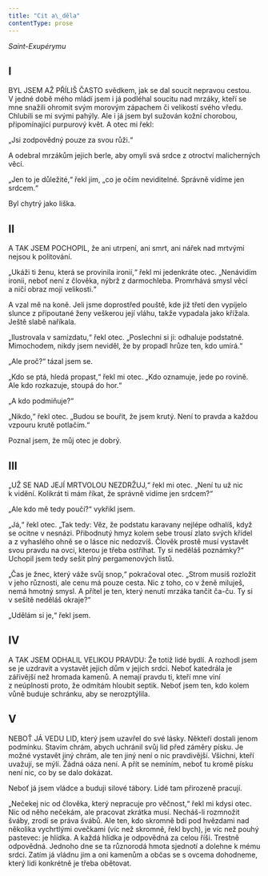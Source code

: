 ```yaml
---
title: "Cit a\_děla"
contentType: prose
---
```


<section>

<div class="centered">

_Saint-Exupérymu_

</div>

## I

BYL JSEM AŽ PŘÍLIŠ ČASTO svědkem, jak se dal soucit nepravou cestou. V jedné době mého mládí jsem i já podléhal soucitu nad mrzáky, kteří se mne snažili ohromit svým morovým zápachem či velikostí svého vředu. Chlubili se mi svými pahýly. Ale i já jsem byl sužován kožní chorobou, připomínající purpurový květ. A otec mi řekl:

„Jsi zodpovědný pouze za svou růži.“

A odebral mrzákům jejich berle, aby omyli svá srdce z otroctví malicherných věcí.

„Jen to je důležité,“ řekl jim, „co je očím neviditelné. Správně vidíme jen srdcem.“

Byl chytrý jako liška.

## II

A TAK JSEM POCHOPIL, že ani utrpení, ani smrt, ani nářek nad mrtvými nejsou k politování.

„Ukáži ti ženu, která se provinila ironií,“ řekl mi jedenkráte otec. „Nenávidím ironii, neboť není z člověka, nýbrž z darmochleba. Promrhává smysl věcí a ničí obraz mojí velikosti.“

A vzal mě na koně. Jeli jsme doprostřed pouště, kde již třetí den vypíjelo slunce z připoutané ženy veškerou její vláhu, takže vypadala jako křížala. Ještě slabě naříkala.

„Ilustrovala v samizdatu,“ řekl otec. „Poslechni si ji: odhaluje podstatné. Mimochodem, nikdy jsem neviděl, že by propadl hrůze ten, kdo umírá.“

„Ale proč?“ tázal jsem se.

„Kdo se ptá, hledá propast,“ řekl mi otec. „Kdo oznamuje, jede po rovině. Ale kdo rozkazuje, stoupá do hor.“

„A kdo podmiňuje?“

„Nikdo,“ řekl otec. „Budou se bouřit, že jsem krutý. Není to pravda a každou vzpouru krutě potlačím.“

Poznal jsem, že můj otec je dobrý.

## III

„UŽ SE NAD JEJÍ MRTVOLOU NEZDRŽUJ,“ řekl mi otec. „Není tu už nic k vidění. Kolikrát ti mám říkat, že správně vidíme jen srdcem?“

„Ale kdo mě tedy poučí?“ vykřikl jsem.

„Já,“ řekl otec. „Tak tedy: Věz, že podstatu karavany nejlépe odhalíš, když se ocitne v nesnázi. Přibodnutý hmyz kolem sebe trousí zlato svých křídel a z vyhaslého ohně se o lásce nic nedozvíš. Člověk prostě musí vystavět svou pravdu na ovci, kterou je třeba ostříhat. Ty si neděláš poznámky?“ Uchopil jsem tedy sešit plný pergamenových listů.

„Čas je žnec, který váže svůj snop,“ pokračoval otec. „Strom musíš rozložit v jeho různosti, ale cenu má pouze cesta. Nic z toho, co v ženě miluješ, nemá hmotný smysl. A přítel je ten, který nenutí mrzáka tančit ča-ču. Ty si v sešitě neděláš okraje?“

„Udělám si je,“ řekl jsem.

## IV

A TAK JSEM ODHALIL VELIKOU PRAVDU: Že totiž lidé bydlí. A rozhodl jsem se je uzdravit a vystavět jejich dům v jejich srdci. Neboť katedrála je zářivější než hromada kamenů. A nemají pravdu ti, kteří mne viní z neúplnosti proto, že odmítám hloubit septik. Neboť jsem ten, kdo kolem vůně buduje schránku, aby se nerozptýlila.

## V

NEBOŤ JÁ VEDU LID, který jsem uzavřel do své lásky. Někteří dostali jenom podmínku. Stavím chrám, abych uchránil svůj lid před záměry písku. Je možné vystavět jiný chrám, ale ten jiný není o nic pravdivější. Všichni, kteří uvažují, se mýlí. Žádná oáza není. A přít se nemíním, neboť tu kromě písku není nic, co by se dalo dokázat.

Neboť já jsem vládce a buduji silové tábory. Lidé tam přirozeně pracují.

„Nečekej nic od člověka, který nepracuje pro věčnost,“ řekl mi kdysi otec. Nic od něho nečekám, ale pracovat zkrátka musí. Necháš-li rozmnožit šváby, zrodí se práva švábů. Ale ten, kdo skromně bdí pod hvězdami nad několika vychrtlými ovečkami (víc než skromně, řekl bych), je víc než pouhý pastevec: je hlídka. A každá hlídka je odpovědná za celou říši. Trestně odpovědná. Jednoho dne se ta různorodá hmota sjednotí a dolehne k mému srdci. Zatím já vládnu jim a oni kamenům a občas se s ovcema dohodneme, který lidi konkrétně je třeba obětovat.

</section>
